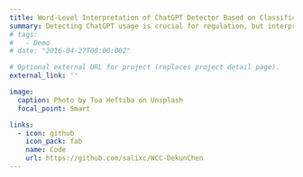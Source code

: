 ```yaml
---
title: Word-Level Interpretation of ChatGPT Detector Based on Classification Contribution
summary: Detecting ChatGPT usage is crucial for regulation, but interpreting the process is challenging. We propose a method that shows word contributions to model predictions, enhancing understanding of the detector LLM.
# tags:
#   - Demo
# date: "2016-04-27T00:00:00Z"

# Optional external URL for project (replaces project detail page).
external_link: ''

image:
  caption: Photo by Toa Heftiba on Unsplash
  focal_point: Smart

links:
  - icon: github
    icon_pack: fab
    name: Code
    url: https://github.com/salixc/WCC-DekunChen
---
```

